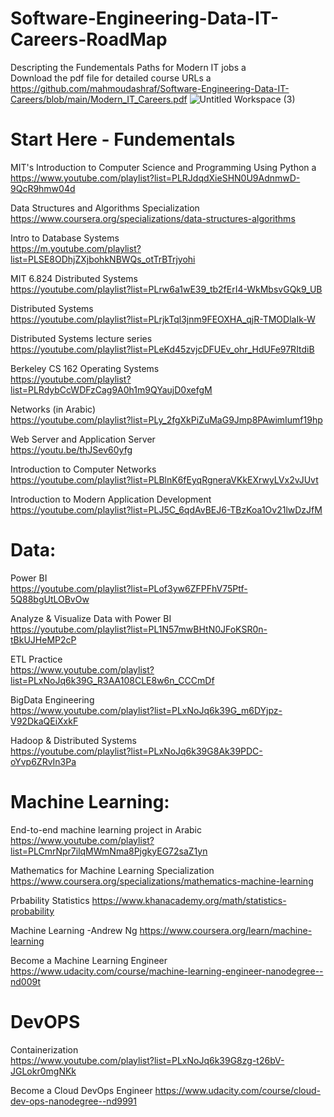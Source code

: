 # Software-Engineering-Data-IT-Careers-RoadMap
Descripting the Fundementals Paths for Modern IT jobs a\
Download the pdf file for detailed course URLs a\
https://github.com/mahmoudashraf/Software-Engineering-Data-IT-Careers/blob/main/Modern_IT_Careers.pdf
![Untitled Workspace (3)](https://user-images.githubusercontent.com/4873795/135936566-b9ff3305-1147-44cc-a81b-ac57c57e235b.jpg)


# Start Here - Fundementals
MIT's Introduction to Computer Science and Programming Using Python  a\
https://www.youtube.com/playlist?list=PLRJdqdXieSHN0U9AdnmwD-9QcR9hmw04d  

Data Structures and Algorithms Specialization
https://www.coursera.org/specializations/data-structures-algorithms

Intro to Database Systems  
https://m.youtube.com/playlist?list=PLSE8ODhjZXjbohkNBWQs_otTrBTrjyohi  

MIT 6.824 Distributed Systems  
https://youtube.com/playlist?list=PLrw6a1wE39_tb2fErI4-WkMbsvGQk9_UB  

Distributed Systems  
https://youtube.com/playlist?list=PLrjkTql3jnm9FEOXHA_qjR-TMODlaIk-W  

Distributed Systems lecture series  
https://youtube.com/playlist?list=PLeKd45zvjcDFUEv_ohr_HdUFe97RItdiB  

Berkeley CS 162 Operating Systems  
https://youtube.com/playlist?list=PLRdybCcWDFzCag9A0h1m9QYaujD0xefgM  

Networks (in Arabic)  
https://youtube.com/playlist?list=PLy_2fgXkPiZuMaG9Jmp8PAwimIumf19hp  

Web Server and Application Server  
https://youtu.be/thJSev60yfg  

Introduction to Computer Networks  
https://youtube.com/playlist?list=PLBlnK6fEyqRgneraVKkEXrwyLVx2vJUvt  
 
Introduction to Modern Application Development  
https://youtube.com/playlist?list=PLJ5C_6qdAvBEJ6-TBzKoa1Ov21lwDzJfM  




# Data:
Power BI  
https://youtube.com/playlist?list=PLof3yw6ZFPFhV75Ptf-5Q88bgUtLOBvOw  

Analyze & Visualize Data with Power BI  
https://youtube.com/playlist?list=PL1N57mwBHtN0JFoKSR0n-tBkUJHeMP2cP  

ETL Practice  
https://www.youtube.com/playlist?list=PLxNoJq6k39G_R3AA108CLE8w6n_CCCmDf  

BigData Engineering  
https://www.youtube.com/playlist?list=PLxNoJq6k39G_m6DYjpz-V92DkaQEiXxkF  

Hadoop & Distributed Systems  
https://youtube.com/playlist?list=PLxNoJq6k39G8Ak39PDC-oYvp6ZRvIn3Pa  



# Machine Learning:
End-to-end machine learning project in Arabic
https://www.youtube.com/playlist?list=PLCmrNpr7ilqMWmNma8PjgkyEG72saZ1yn

Mathematics for Machine Learning Specialization
https://www.coursera.org/specializations/mathematics-machine-learning

Prbability Statistics
https://www.khanacademy.org/math/statistics-probability

Machine Learning -Andrew Ng
https://www.coursera.org/learn/machine-learning

Become a Machine Learning Engineer
https://www.udacity.com/course/machine-learning-engineer-nanodegree--nd009t


# DevOPS
Containerization  
https://www.youtube.com/playlist?list=PLxNoJq6k39G8zg-t26bV-JGLokr0mgNKk 

Become a Cloud DevOps Engineer
https://www.udacity.com/course/cloud-dev-ops-nanodegree--nd9991
